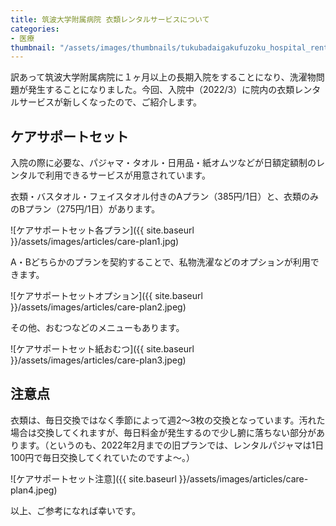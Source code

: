 ```yaml
---
title: 筑波大学附属病院 衣類レンタルサービスについて
categories:
- 医療
thumbnail: "/assets/images/thumbnails/tukubadaigakufuzoku_hospital_rental_system.png"
---
```


訳あって筑波大学附属病院に１ヶ月以上の長期入院をすることになり、洗濯物問題が発生することになりました。今回、入院中（2022/3）に院内の衣類レンタルサービスが新しくなったので、ご紹介します。<!--more-->

## ケアサポートセット
入院の際に必要な、パジャマ・タオル・日用品・紙オムツなどが日額定額制のレンタルで利用できるサービスが用意されています。

衣類・バスタオル・フェイスタオル付きのAプラン（385円/1日）と、衣類のみのBプラン（275円/1日）があります。

![ケアサポートセット各プラン]({{ site.baseurl }}/assets/images/articles/care-plan1.jpg)

A・Bどちらかのプランを契約することで、私物洗濯などのオプションが利用できます。

![ケアサポートセットオプション]({{ site.baseurl }}/assets/images/articles/care-plan2.jpeg)

その他、おむつなどのメニューもあります。

![ケアサポートセット紙おむつ]({{ site.baseurl }}/assets/images/articles/care-plan3.jpeg)
## 注意点
衣類は、毎日交換ではなく季節によって週2〜3枚の交換となっています。汚れた場合は交換してくれますが、毎日料金が発生するので少し腑に落ちない部分があります。（というのも、2022年2月までの旧プランでは、レンタルパジャマは1日100円で毎日交換してくれていたのですよ〜。）

![ケアサポートセット注意]({{ site.baseurl }}/assets/images/articles/care-plan4.jpeg)

以上、ご参考になれば幸いです。
